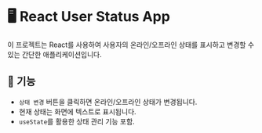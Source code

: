 # 🖥️ React User Status App

이 프로젝트는 React를 사용하여 사용자의 온라인/오프라인 상태를 표시하고 변경할 수 있는 간단한 애플리케이션입니다.

## 📌 기능
- `상태 변경` 버튼을 클릭하면 온라인/오프라인 상태가 변경됩니다.
- 현재 상태는 화면에 텍스트로 표시됩니다.
- `useState`를 활용한 상태 관리 기능 포함.
